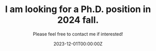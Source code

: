 ---
title: I am looking for a Ph.D. position in 2024 fall.
subtitle: Please feel free to contact me if interested!

# Summary for listings and search engines
summary: Welcome to my website! 👋 You can check my CV on this website.

# Link this post with a project
projects: []

# Date published
date: '2023-12-01T00:00:00Z'

# Date updated
lastmod: '2024-02-14T00:00:00Z'

# Is this an unpublished draft?
draft: false

# Show this page in the Featured widget?
featured: false

# Featured image
# Place an image named `featured.jpg/png` in this page's folder and customize its options here.
image:
  caption: 'Image credit: [**Unsplash**](https://unsplash.com/photos/CpkOjOcXdUY)'
  focal_point: ''
  placement: 2
  preview_only: false

authors:
  - admin
---